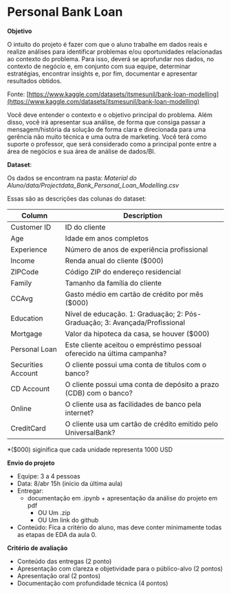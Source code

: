 # Personal Bank Loan

**Objetivo**

O intuito do projeto é fazer com que o aluno trabalhe em dados reais e realize análises para identificar problemas e/ou oportunidades relacionadas ao contexto do problema. Para isso, deverá se aprofundar nos dados, no contexto de negócio e, em conjunto com sua equipe, determinar estratégias, encontrar insights e, por fim, documentar e apresentar resultados obtidos.

Fonte: [https://www.kaggle.com/datasets/itsmesunil/bank-loan-modelling](https://www.kaggle.com/datasets/itsmesunil/bank-loan-modelling)

Você deve entender o contexto e o objetivo principal do problema. Além disso, você irá apresentar sua análise, de forma que consiga passar a mensagem/história da solução de forma clara e direcionada para uma gerência não muito técnica e uma outra de marketing. Você terá como suporte o professor, que será considerado como a principal ponte entre a área de negócios e sua área de análise de dados/BI.

**Dataset**:

Os dados se encontram na pasta: _Material do Aluno/data/Projectdata_Bank_Personal_Loan_Modelling.csv_

Essas são as descrições das colunas do dataset:

| Column            | Description                       |
|-------------------|-----------------------------------|
| Customer ID       | ID do cliente                    |
| Age               | Idade em anos completos           |
| Experience        | Número de anos de experiência profissional |
| Income            | Renda anual do cliente ($000)     |
| ZIPCode           | Código ZIP do endereço residencial |
| Family            | Tamanho da família do cliente    |
| CCAvg             | Gasto médio em cartão de crédito por mês ($000) |
| Education         | Nível de educação. 1: Graduação; 2: Pós-Graduação; 3: Avançada/Profissional |
| Mortgage          | Valor da hipoteca da casa, se houver ($000) |
| Personal Loan     | Este cliente aceitou o empréstimo pessoal oferecido na última campanha? |
| Securities Account | O cliente possui uma conta de títulos com o banco? |
| CD Account        | O cliente possui uma conta de depósito a prazo (CDB) com o banco? |
| Online            | O cliente usa as facilidades de banco pela internet? |
| CreditCard        | O cliente usa um cartão de crédito emitido pelo UniversalBank? |

*($000) siginifica que cada unidade representa 1000 USD

**Envio do projeto**

* Equipe: 3 a 4 pessoas
* Data: 8/abr 15h (início da última aula)
* Entregar: 
    * documentação em .ipynb + apresentação da análise do projeto em pdf
        * OU Um .zip 
        * OU Um link do github
* Conteúdo: Fica a critério do aluno, mas deve conter minimamente todas as etapas de EDA da aula 0.

**Critério de avaliação**

* Conteúdo das entregas (2 ponto)
* Apresentação com clareza e objetividade para o público-alvo (2 pontos)
* Apresentação oral (2 pontos)
* Documentação com profundidade técnica (4 pontos)
